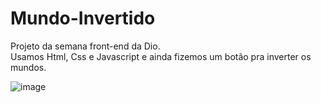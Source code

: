 # Mundo-Invertido
 Projeto da semana front-end da Dio.<br>
 Usamos Html, Css e Javascript e ainda fizemos um botão pra inverter os mundos.  

![image](https://user-images.githubusercontent.com/92691384/188056673-52d93a75-fa4b-48dc-a9df-dff71fd1b55e.png)
